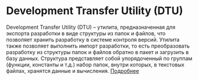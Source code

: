 # Development Transfer Utility (DTU)

Development Transfer Utility (DTU) – утилита, предназначенная для экспорта разработки в виде структуры из папок и файлов, что позволяет хранить разработку в системе контроля версий. Утилита также позволяет выполнить импорт разработки, то есть преобразовать разработку из структуры папок и файлов обратно в пакет и загрузить в базу данных. Структура представляет собой упорядоченный по группам (функции, константы и т.д.) набор папок, внутри которых, в текстовых файлах, хранятся данные и вычисления. [Подробнее](https://club.directum.ru/post/118056)
